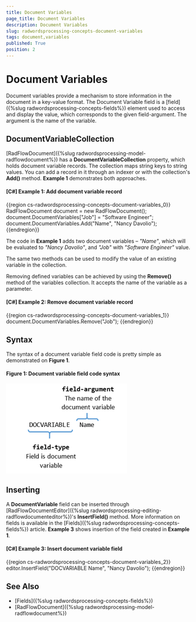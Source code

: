 ```yaml
---
title: Document Variables
page_title: Document Variables
description: Document Variables
slug: radwordsprocessing-concepts-document-variables
tags: document,variables
published: True
position: 2
---
```


# Document Variables



Document variables provide a mechanism to store information in the document in a key-value format. The Document Variable field is a [field]({%slug radwordsprocessing-concepts-fields%}) element used to access and display the value, which corresponds to the given field-argument. The argument is the name of the variable.
      

## DocumentVariableCollection

[RadFlowDocument]({%slug radwordsprocessing-model-radflowdocument%}) has a __DocumentVariableCollection__ property, which holds document variable records. The collection maps string keys to string values. You can add a record in it through an indexer or with the collection's __Add()__ method. __Example 1__ demonstrates both approaches.
        

#### __[C#] Example 1: Add document variable record__

{{region cs-radwordsprocessing-concepts-document-variables_0}}
	RadFlowDocument document = new RadFlowDocument();
	document.DocumentVariables["Job"] = "Software Engineer";
	document.DocumentVariables.Add("Name", "Nancy Davolio");
{{endregion}}



The code in __Example 1__ adds two document variables – *"Name"*, which will be evaluated to *"Nancy Davolio"*, and *"Job"* with *"Software Engineer"* value.
        

The same two methods can be used to modify the value of an existing variable in the collection.
        

Removing defined variables can be achieved by using the __Remove()__ method of the variables collection. It accepts the name of the variable as a parameter.
        

#### __[C#] Example 2: Remove document variable record__

{{region cs-radwordsprocessing-concepts-document-variables_1}}
	document.DocumentVariables.Remove("Job");
{{endregion}}



## Syntax

The syntax of a document variable field code is pretty simple as demonstrated on __Figure 1__.
        

#### Figure 1: Document variable field code syntax
![Rad Words Processing Concepts Document Variables 01](images/RadWordsProcessing_Concepts_Document_Variables_01.png)

## Inserting

A __DocumentVariable__ field can be inserted through [RadFlowDocumentEditor]({%slug radwordsprocessing-editing-radflowdocumenteditor%})'s __InsertField()__ method. More information on fields is available in the [Fields]({%slug radwordsprocessing-concepts-fields%}) article. __Example 3__ shows insertion of the field created in __Example 1__.
        

#### __[C#] Example 3: Insert document variable field__

{{region cs-radwordsprocessing-concepts-document-variables_2}}
	editor.InsertField("DOCVARIABLE Name", "Nancy Davolio");
{{endregion}}



## See Also

 * [Fields]({%slug radwordsprocessing-concepts-fields%})
 * [RadFlowDocument]({%slug radwordsprocessing-model-radflowdocument%})
